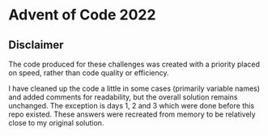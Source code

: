 # Advent of Code 2022

## Disclaimer

The code produced for these challenges was created with a priority placed on speed, rather than code quality or
efficiency.

I have cleaned up the code a little in some cases (primarily variable names) and added comments for readability, but the
overall solution remains unchanged. The exception is days 1, 2 and 3 which were done before this repo existed. These
answers were recreated from memory to be relatively close to my original solution.